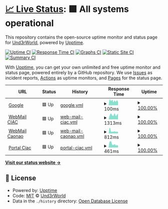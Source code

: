 # [📈 Live Status](https://Und3rWorld.github.io/upptime): <!--live status--> **🟩 All systems operational**

This repository contains the open-source uptime monitor and status page for [Und3rWorld](https://Und3rWorld.github.io/upptime), powered by [Upptime](https://github.com/upptime/upptime).

[![Uptime CI](https://github.com/Und3rWorld/upptime/workflows/Uptime%20CI/badge.svg)](https://github.com/Und3rWorld/upptime/actions?query=workflow%3A%22Uptime+CI%22)
[![Response Time CI](https://github.com/Und3rWorld/upptime/workflows/Response%20Time%20CI/badge.svg)](https://github.com/Und3rWorld/upptime/actions?query=workflow%3A%22Response+Time+CI%22)
[![Graphs CI](https://github.com/Und3rWorld/upptime/workflows/Graphs%20CI/badge.svg)](https://github.com/Und3rWorld/upptime/actions?query=workflow%3A%22Graphs+CI%22)
[![Static Site CI](https://github.com/Und3rWorld/upptime/workflows/Static%20Site%20CI/badge.svg)](https://github.com/Und3rWorld/upptime/actions?query=workflow%3A%22Static+Site+CI%22)
[![Summary CI](https://github.com/Und3rWorld/upptime/workflows/Summary%20CI/badge.svg)](https://github.com/Und3rWorld/upptime/actions?query=workflow%3A%22Summary+CI%22)

With [Upptime](https://upptime.js.org), you can get your own unlimited and free uptime monitor and status page, powered entirely by a GitHub repository. We use [Issues](https://github.com/Und3rWorld/upptime/issues) as incident reports, [Actions](https://github.com/Und3rWorld/upptime/actions) as uptime monitors, and [Pages](https://Und3rWorld.github.io/upptime) for the status page.

<!--start: status pages-->
<!-- This summary is generated by Upptime (https://github.com/upptime/upptime) -->
<!-- Do not edit this manually, your changes will be overwritten -->
<!-- prettier-ignore -->
| URL | Status | History | Response Time | Uptime |
| --- | ------ | ------- | ------------- | ------ |
| <img alt="" src="https://favicons.githubusercontent.com/www.google.com" height="13"> [Google](https://www.google.com) | 🟩 Up | [google.yml](https://github.com/Und3rWorld/upptime/commits/HEAD/history/google.yml) | <details><summary><img alt="Response time graph" src="./graphs/google/response-time-week.png" height="20"> 100ms</summary><br><a href="https://Und3rWorld.github.io/upptime/history/google"><img alt="Response time 95" src="https://img.shields.io/endpoint?url=https%3A%2F%2Fraw.githubusercontent.com%2FUnd3rWorld%2Fupptime%2FHEAD%2Fapi%2Fgoogle%2Fresponse-time.json"></a><br><a href="https://Und3rWorld.github.io/upptime/history/google"><img alt="24-hour response time 206" src="https://img.shields.io/endpoint?url=https%3A%2F%2Fraw.githubusercontent.com%2FUnd3rWorld%2Fupptime%2FHEAD%2Fapi%2Fgoogle%2Fresponse-time-day.json"></a><br><a href="https://Und3rWorld.github.io/upptime/history/google"><img alt="7-day response time 100" src="https://img.shields.io/endpoint?url=https%3A%2F%2Fraw.githubusercontent.com%2FUnd3rWorld%2Fupptime%2FHEAD%2Fapi%2Fgoogle%2Fresponse-time-week.json"></a><br><a href="https://Und3rWorld.github.io/upptime/history/google"><img alt="30-day response time 95" src="https://img.shields.io/endpoint?url=https%3A%2F%2Fraw.githubusercontent.com%2FUnd3rWorld%2Fupptime%2FHEAD%2Fapi%2Fgoogle%2Fresponse-time-month.json"></a><br><a href="https://Und3rWorld.github.io/upptime/history/google"><img alt="1-year response time 95" src="https://img.shields.io/endpoint?url=https%3A%2F%2Fraw.githubusercontent.com%2FUnd3rWorld%2Fupptime%2FHEAD%2Fapi%2Fgoogle%2Fresponse-time-year.json"></a></details> | <details><summary><a href="https://Und3rWorld.github.io/upptime/history/google">100.00%</a></summary><a href="https://Und3rWorld.github.io/upptime/history/google"><img alt="All-time uptime 100.00%" src="https://img.shields.io/endpoint?url=https%3A%2F%2Fraw.githubusercontent.com%2FUnd3rWorld%2Fupptime%2FHEAD%2Fapi%2Fgoogle%2Fuptime.json"></a><br><a href="https://Und3rWorld.github.io/upptime/history/google"><img alt="24-hour uptime 100.00%" src="https://img.shields.io/endpoint?url=https%3A%2F%2Fraw.githubusercontent.com%2FUnd3rWorld%2Fupptime%2FHEAD%2Fapi%2Fgoogle%2Fuptime-day.json"></a><br><a href="https://Und3rWorld.github.io/upptime/history/google"><img alt="7-day uptime 100.00%" src="https://img.shields.io/endpoint?url=https%3A%2F%2Fraw.githubusercontent.com%2FUnd3rWorld%2Fupptime%2FHEAD%2Fapi%2Fgoogle%2Fuptime-week.json"></a><br><a href="https://Und3rWorld.github.io/upptime/history/google"><img alt="30-day uptime 100.00%" src="https://img.shields.io/endpoint?url=https%3A%2F%2Fraw.githubusercontent.com%2FUnd3rWorld%2Fupptime%2FHEAD%2Fapi%2Fgoogle%2Fuptime-month.json"></a><br><a href="https://Und3rWorld.github.io/upptime/history/google"><img alt="1-year uptime 100.00%" src="https://img.shields.io/endpoint?url=https%3A%2F%2Fraw.githubusercontent.com%2FUnd3rWorld%2Fupptime%2FHEAD%2Fapi%2Fgoogle%2Fuptime-year.json"></a></details>
| <img alt="" src="https://favicons.githubusercontent.com/webmail.ciac.cu" height="13"> [WebMail CIAC](https://webmail.ciac.cu) | 🟩 Up | [web-mail-ciac.yml](https://github.com/Und3rWorld/upptime/commits/HEAD/history/web-mail-ciac.yml) | <details><summary><img alt="Response time graph" src="./graphs/web-mail-ciac/response-time-week.png" height="20"> 1313ms</summary><br><a href="https://Und3rWorld.github.io/upptime/history/web-mail-ciac"><img alt="Response time 1290" src="https://img.shields.io/endpoint?url=https%3A%2F%2Fraw.githubusercontent.com%2FUnd3rWorld%2Fupptime%2FHEAD%2Fapi%2Fweb-mail-ciac%2Fresponse-time.json"></a><br><a href="https://Und3rWorld.github.io/upptime/history/web-mail-ciac"><img alt="24-hour response time 953" src="https://img.shields.io/endpoint?url=https%3A%2F%2Fraw.githubusercontent.com%2FUnd3rWorld%2Fupptime%2FHEAD%2Fapi%2Fweb-mail-ciac%2Fresponse-time-day.json"></a><br><a href="https://Und3rWorld.github.io/upptime/history/web-mail-ciac"><img alt="7-day response time 1313" src="https://img.shields.io/endpoint?url=https%3A%2F%2Fraw.githubusercontent.com%2FUnd3rWorld%2Fupptime%2FHEAD%2Fapi%2Fweb-mail-ciac%2Fresponse-time-week.json"></a><br><a href="https://Und3rWorld.github.io/upptime/history/web-mail-ciac"><img alt="30-day response time 1290" src="https://img.shields.io/endpoint?url=https%3A%2F%2Fraw.githubusercontent.com%2FUnd3rWorld%2Fupptime%2FHEAD%2Fapi%2Fweb-mail-ciac%2Fresponse-time-month.json"></a><br><a href="https://Und3rWorld.github.io/upptime/history/web-mail-ciac"><img alt="1-year response time 1290" src="https://img.shields.io/endpoint?url=https%3A%2F%2Fraw.githubusercontent.com%2FUnd3rWorld%2Fupptime%2FHEAD%2Fapi%2Fweb-mail-ciac%2Fresponse-time-year.json"></a></details> | <details><summary><a href="https://Und3rWorld.github.io/upptime/history/web-mail-ciac">100.00%</a></summary><a href="https://Und3rWorld.github.io/upptime/history/web-mail-ciac"><img alt="All-time uptime 100.00%" src="https://img.shields.io/endpoint?url=https%3A%2F%2Fraw.githubusercontent.com%2FUnd3rWorld%2Fupptime%2FHEAD%2Fapi%2Fweb-mail-ciac%2Fuptime.json"></a><br><a href="https://Und3rWorld.github.io/upptime/history/web-mail-ciac"><img alt="24-hour uptime 100.00%" src="https://img.shields.io/endpoint?url=https%3A%2F%2Fraw.githubusercontent.com%2FUnd3rWorld%2Fupptime%2FHEAD%2Fapi%2Fweb-mail-ciac%2Fuptime-day.json"></a><br><a href="https://Und3rWorld.github.io/upptime/history/web-mail-ciac"><img alt="7-day uptime 100.00%" src="https://img.shields.io/endpoint?url=https%3A%2F%2Fraw.githubusercontent.com%2FUnd3rWorld%2Fupptime%2FHEAD%2Fapi%2Fweb-mail-ciac%2Fuptime-week.json"></a><br><a href="https://Und3rWorld.github.io/upptime/history/web-mail-ciac"><img alt="30-day uptime 100.00%" src="https://img.shields.io/endpoint?url=https%3A%2F%2Fraw.githubusercontent.com%2FUnd3rWorld%2Fupptime%2FHEAD%2Fapi%2Fweb-mail-ciac%2Fuptime-month.json"></a><br><a href="https://Und3rWorld.github.io/upptime/history/web-mail-ciac"><img alt="1-year uptime 100.00%" src="https://img.shields.io/endpoint?url=https%3A%2F%2Fraw.githubusercontent.com%2FUnd3rWorld%2Fupptime%2FHEAD%2Fapi%2Fweb-mail-ciac%2Fuptime-year.json"></a></details>
| <img alt="" src="https://favicons.githubusercontent.com/webmail.caonao.cu" height="13"> [WebMail Caonao](https://webmail.caonao.cu) | 🟩 Up | [web-mail-caonao.yml](https://github.com/Und3rWorld/upptime/commits/HEAD/history/web-mail-caonao.yml) | <details><summary><img alt="Response time graph" src="./graphs/web-mail-caonao/response-time-week.png" height="20"> 812ms</summary><br><a href="https://Und3rWorld.github.io/upptime/history/web-mail-caonao"><img alt="Response time 979" src="https://img.shields.io/endpoint?url=https%3A%2F%2Fraw.githubusercontent.com%2FUnd3rWorld%2Fupptime%2FHEAD%2Fapi%2Fweb-mail-caonao%2Fresponse-time.json"></a><br><a href="https://Und3rWorld.github.io/upptime/history/web-mail-caonao"><img alt="24-hour response time 843" src="https://img.shields.io/endpoint?url=https%3A%2F%2Fraw.githubusercontent.com%2FUnd3rWorld%2Fupptime%2FHEAD%2Fapi%2Fweb-mail-caonao%2Fresponse-time-day.json"></a><br><a href="https://Und3rWorld.github.io/upptime/history/web-mail-caonao"><img alt="7-day response time 812" src="https://img.shields.io/endpoint?url=https%3A%2F%2Fraw.githubusercontent.com%2FUnd3rWorld%2Fupptime%2FHEAD%2Fapi%2Fweb-mail-caonao%2Fresponse-time-week.json"></a><br><a href="https://Und3rWorld.github.io/upptime/history/web-mail-caonao"><img alt="30-day response time 979" src="https://img.shields.io/endpoint?url=https%3A%2F%2Fraw.githubusercontent.com%2FUnd3rWorld%2Fupptime%2FHEAD%2Fapi%2Fweb-mail-caonao%2Fresponse-time-month.json"></a><br><a href="https://Und3rWorld.github.io/upptime/history/web-mail-caonao"><img alt="1-year response time 979" src="https://img.shields.io/endpoint?url=https%3A%2F%2Fraw.githubusercontent.com%2FUnd3rWorld%2Fupptime%2FHEAD%2Fapi%2Fweb-mail-caonao%2Fresponse-time-year.json"></a></details> | <details><summary><a href="https://Und3rWorld.github.io/upptime/history/web-mail-caonao">100.00%</a></summary><a href="https://Und3rWorld.github.io/upptime/history/web-mail-caonao"><img alt="All-time uptime 100.00%" src="https://img.shields.io/endpoint?url=https%3A%2F%2Fraw.githubusercontent.com%2FUnd3rWorld%2Fupptime%2FHEAD%2Fapi%2Fweb-mail-caonao%2Fuptime.json"></a><br><a href="https://Und3rWorld.github.io/upptime/history/web-mail-caonao"><img alt="24-hour uptime 100.00%" src="https://img.shields.io/endpoint?url=https%3A%2F%2Fraw.githubusercontent.com%2FUnd3rWorld%2Fupptime%2FHEAD%2Fapi%2Fweb-mail-caonao%2Fuptime-day.json"></a><br><a href="https://Und3rWorld.github.io/upptime/history/web-mail-caonao"><img alt="7-day uptime 100.00%" src="https://img.shields.io/endpoint?url=https%3A%2F%2Fraw.githubusercontent.com%2FUnd3rWorld%2Fupptime%2FHEAD%2Fapi%2Fweb-mail-caonao%2Fuptime-week.json"></a><br><a href="https://Und3rWorld.github.io/upptime/history/web-mail-caonao"><img alt="30-day uptime 100.00%" src="https://img.shields.io/endpoint?url=https%3A%2F%2Fraw.githubusercontent.com%2FUnd3rWorld%2Fupptime%2FHEAD%2Fapi%2Fweb-mail-caonao%2Fuptime-month.json"></a><br><a href="https://Und3rWorld.github.io/upptime/history/web-mail-caonao"><img alt="1-year uptime 100.00%" src="https://img.shields.io/endpoint?url=https%3A%2F%2Fraw.githubusercontent.com%2FUnd3rWorld%2Fupptime%2FHEAD%2Fapi%2Fweb-mail-caonao%2Fuptime-year.json"></a></details>
| <img alt="" src="https://favicons.githubusercontent.com/www.ciac.cu" height="13"> [Portal Ciac](https://www.ciac.cu) | 🟩 Up | [portal-ciac.yml](https://github.com/Und3rWorld/upptime/commits/HEAD/history/portal-ciac.yml) | <details><summary><img alt="Response time graph" src="./graphs/portal-ciac/response-time-week.png" height="20"> 461ms</summary><br><a href="https://Und3rWorld.github.io/upptime/history/portal-ciac"><img alt="Response time 597" src="https://img.shields.io/endpoint?url=https%3A%2F%2Fraw.githubusercontent.com%2FUnd3rWorld%2Fupptime%2FHEAD%2Fapi%2Fportal-ciac%2Fresponse-time.json"></a><br><a href="https://Und3rWorld.github.io/upptime/history/portal-ciac"><img alt="24-hour response time 541" src="https://img.shields.io/endpoint?url=https%3A%2F%2Fraw.githubusercontent.com%2FUnd3rWorld%2Fupptime%2FHEAD%2Fapi%2Fportal-ciac%2Fresponse-time-day.json"></a><br><a href="https://Und3rWorld.github.io/upptime/history/portal-ciac"><img alt="7-day response time 461" src="https://img.shields.io/endpoint?url=https%3A%2F%2Fraw.githubusercontent.com%2FUnd3rWorld%2Fupptime%2FHEAD%2Fapi%2Fportal-ciac%2Fresponse-time-week.json"></a><br><a href="https://Und3rWorld.github.io/upptime/history/portal-ciac"><img alt="30-day response time 597" src="https://img.shields.io/endpoint?url=https%3A%2F%2Fraw.githubusercontent.com%2FUnd3rWorld%2Fupptime%2FHEAD%2Fapi%2Fportal-ciac%2Fresponse-time-month.json"></a><br><a href="https://Und3rWorld.github.io/upptime/history/portal-ciac"><img alt="1-year response time 597" src="https://img.shields.io/endpoint?url=https%3A%2F%2Fraw.githubusercontent.com%2FUnd3rWorld%2Fupptime%2FHEAD%2Fapi%2Fportal-ciac%2Fresponse-time-year.json"></a></details> | <details><summary><a href="https://Und3rWorld.github.io/upptime/history/portal-ciac">100.00%</a></summary><a href="https://Und3rWorld.github.io/upptime/history/portal-ciac"><img alt="All-time uptime 100.00%" src="https://img.shields.io/endpoint?url=https%3A%2F%2Fraw.githubusercontent.com%2FUnd3rWorld%2Fupptime%2FHEAD%2Fapi%2Fportal-ciac%2Fuptime.json"></a><br><a href="https://Und3rWorld.github.io/upptime/history/portal-ciac"><img alt="24-hour uptime 100.00%" src="https://img.shields.io/endpoint?url=https%3A%2F%2Fraw.githubusercontent.com%2FUnd3rWorld%2Fupptime%2FHEAD%2Fapi%2Fportal-ciac%2Fuptime-day.json"></a><br><a href="https://Und3rWorld.github.io/upptime/history/portal-ciac"><img alt="7-day uptime 100.00%" src="https://img.shields.io/endpoint?url=https%3A%2F%2Fraw.githubusercontent.com%2FUnd3rWorld%2Fupptime%2FHEAD%2Fapi%2Fportal-ciac%2Fuptime-week.json"></a><br><a href="https://Und3rWorld.github.io/upptime/history/portal-ciac"><img alt="30-day uptime 100.00%" src="https://img.shields.io/endpoint?url=https%3A%2F%2Fraw.githubusercontent.com%2FUnd3rWorld%2Fupptime%2FHEAD%2Fapi%2Fportal-ciac%2Fuptime-month.json"></a><br><a href="https://Und3rWorld.github.io/upptime/history/portal-ciac"><img alt="1-year uptime 100.00%" src="https://img.shields.io/endpoint?url=https%3A%2F%2Fraw.githubusercontent.com%2FUnd3rWorld%2Fupptime%2FHEAD%2Fapi%2Fportal-ciac%2Fuptime-year.json"></a></details>

<!--end: status pages-->

[**Visit our status website →**](https://Und3rWorld.github.io/upptime)

## 📄 License

- Powered by: [Upptime](https://github.com/upptime/upptime)
- Code: [MIT](./LICENSE) © [Und3rWorld](https://Und3rWorld.github.io/upptime)
- Data in the `./history` directory: [Open Database License](https://opendatacommons.org/licenses/odbl/1-0/)
